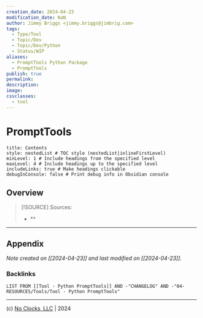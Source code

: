 ```yaml
---
creation_date: 2024-04-23
modification_date: NaN
author: Jimmy Briggs <jimmy.briggs@jimbrig.com>
tags:
  - Type/Tool
  - Topic/Dev
  - Topic/Dev/Python
  - Status/WIP
aliases:
  - PromptTools Python Package
  - PromptTools
publish: true
permalink:
description:
image:
cssclasses:
  - tool
---
```


# PromptTools

```table-of-contents
title: Contents 
style: nestedList # TOC style (nestedList|inlineFirstLevel)
minLevel: 1 # Include headings from the specified level
maxLevel: 4 # Include headings up to the specified level
includeLinks: true # Make headings clickable
debugInConsole: false # Print debug info in Obsidian console
```

## Overview

> [!SOURCE] Sources:
> - **

***

## Appendix

*Note created on [[2024-04-23]] and last modified on [[2024-04-23]].*

### Backlinks

```dataview
LIST FROM [[Tool - Python PromptTools]] AND -"CHANGELOG" AND -"04-RESOURCES/Tools/Tool - Python PromptTools"
```

***

(c) [No Clocks, LLC](https://github.com/noclocks) | 2024